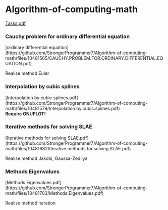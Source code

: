 # Algorithm-of-computing-math
[Tasks.pdf](https://github.com/StrongerProgrammer7/Algorithm-of-computing-math/files/10481260/Tasks.pdf)
<div>
<h3>Cauchy problem for ordinary differential equation</h3>
[ordinary differential equation](https://github.com/StrongerProgrammer7/Algorithm-of-computing-math/files/10481565/CAUCHY.PROBLEM.FOR.ORDINARY.DIFFERENTIAL.EQUATION.pdf)
<p>Realise method Euler</p>
</div>
<div>
<h3>Interpolation by cubic splines</h3>
[Interpolation by cubic splines.pdf](https://github.com/StrongerProgrammer7/Algorithm-of-computing-math/files/10481579/Interpolation.by.cubic.splines.pdf)
<br><strong>Require GNUPLOT!</strong>
</div>
<div>
<h3>Iterative methods for solving SLAE</h3>
[Iterative methods for solving SLAE.pdf](https://github.com/StrongerProgrammer7/Algorithm-of-computing-math/files/10481682/Iterative.methods.for.solving.SLAE.pdf)
<p>Realise method Jakobi, Gaussa-Zedilya</p>
</div>
<div>
<h3>Methods Eigenvalues</h3>
[Methods Eigenvalues.pdf](https://github.com/StrongerProgrammer7/Algorithm-of-computing-math/files/10481703/Methods.Eigenvalues.pdf)
<p>Realise method iteration</p>
</div>
